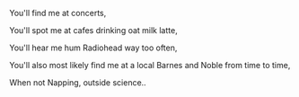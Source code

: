You'll find me at concerts,

You'll spot me at cafes drinking oat milk latte,

You'll hear me hum Radiohead way too often,

You'll also most likely find me at a local Barnes and Noble from time to time,

When not Napping, outside science..
